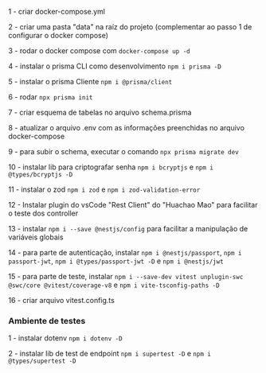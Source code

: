 1 - criar docker-compose.yml

2 - criar uma pasta "data" na raíz do projeto (complementar ao passo 1 de configurar o docker compose)

3 - rodar o docker compose com `docker-compose up -d`

4 - instalar o prisma CLI como desenvolvimento `npm i prisma -D`

5 - instalar o prisma Cliente `npm i @prisma/client`

6 - rodar `npx prisma init`

7 - criar esquema de tabelas no arquivo schema.prisma

8 - atualizar o arquivo .env com as informações preenchidas no arquivo docker-compose

9 - para subir o schema, executar o comando `npx prisma migrate dev`

10 - instalar lib para criptografar senha `npm i bcryptjs` e `npm i @types/bcryptjs -D`

11 - instalar o zod `npm i zod` e `npm i zod-validation-error`

12 - Instalar plugin do vsCode "Rest Client" do "Huachao Mao" para facilitar o teste dos controller

13 - instalar `npm i --save @nestjs/config` para facilitar a manipulação de variáveis globais

14 - para parte de autenticação, instalar `npm i @nestjs/passport`, `npm i passport-jwt`, `npm i @types/passport-jwt -D` e `npm i @nestjs/jwt`

15 - para parte de teste, instalar `npm i --save-dev vitest unplugin-swc @swc/core @vitest/coverage-v8` e `npm i vite-tsconfig-paths -D`

16 - criar arquivo vitest.config.ts



### Ambiente de testes
1 - instalar dotenv `npm i dotenv -D`

2 - instalar lib de test de endpoint `npm i supertest -D` e `npm i @types/supertest -D`
